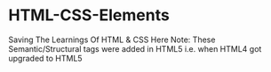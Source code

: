 # HTML-CSS-Elements
Saving The Learnings Of HTML & CSS Here
Note: These Semantic/Structural tags were added in HTML5 i.e. when HTML4 got upgraded to HTML5
